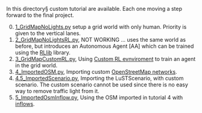 In this directory§ custom tutorial are available. Each one moving a step forward to the final project.

0. [1_GridMapNoLights.py](FlowMas/Tutorials/1_GridMapNoLights.py) setup a grid world with only human. Priority is given to the vertical lanes.
1. [2_GridMapNoLightsRL.py](FlowMas/Tutorials/2_GridMapNoLightsRL.py), NOT WORKING ... uses the same world as before, but introduces an Autonomous Agent [AA] which can be trained using the [RLlib](https://flow.readthedocs.io/en/latest/flow_setup.html#optional-install-ray-rllib) library.
2. [3_GridMapCustomRL.py](FlowMas/Tutorials/3_GridMapCustomRL.py), Using [Custom RL evnviroment](flow/envs/multiagent/customRL.py) to train an agent in the grid world.
3. [4_ImportedOSM.py](FlowMas/Tutorials/5_ImportedMapInflow.py), Importing custom [OpenStreetMap networks](https://sumo.dlr.de/docs/Tools/Import/OSM.html).
4. [4.5_ImportedScenario.py](FlowMas/Tutorials/4_ImportedScenario.py), Importing the LuSTScenario, with custom scenario. The custom scenario cannot be used since there is no easy way to remove traffic light from it.
3. [5_ImportedOsmInflow.py](FlowMas/Tutorials/5_ImportedOsmInflow.py), Using the OSM imported in tutorial 4 with [inflows](https://github.com/flow-project/flow/blob/master/tutorials/tutorial11_inflows.ipynb).
